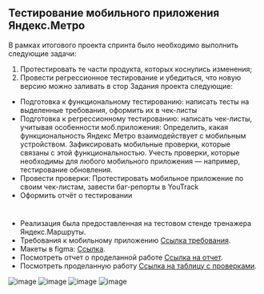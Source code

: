 ## Тестирование мобильного приложения Яндекс.Метро
В рамках итогового проекта спринта было необходимо выполнить следующие задачи:
1. Протестировать те части продукта, которых коснулись изменения;
2. Провести регрессионное тестирование и убедиться, что новую версию можно заливать в стор
Задания проекта следующие:
- Подготовка к функциональному тестированию: написать тесты на выделенные требования, оформить их в чек-листы
- Подготовка к регрессионному тестированию: написать чек-листы, учитывая особенности моб.приложения: Определить, какая функциональность Яндекс Метро взаимодействует с мобильным устройством. Зафиксировать мобильные проверки, которые связаны с этой функциональностью. Учесть проверки, которые необходимы для любого мобильного приложения — например, тестирование обновления.
- Провести проверки: Протестировать мобильное приложение по своим чек-листам, завести баг-репорты в YouTrack
- Оформить отчёт о тестировании
#
- Реализация была предоставленная на тестовом стенде тренажера Яндекс.Маршруты.
- Требования к мобильному приложению [Ссылка требования](https://code.s3.yandex.net/qa/files/Yandex_metro.pdf).
- Макеты в figma: [Ссылка](https://www.figma.com/file/RzH5SqcLWrIPnQQW2fmitu/Metro-Dev?node-id=0%3A1).
- Посмотреть отчет о проделанной работе [Ссылка на отчет](https://docs.google.com/document/d/1yYR2m-wNQ7vrBRuWB5mS2OXsa_yC90MWK7c-jwyYNdA/edit).
- Посмотреть проделанную работу [Ссылка на таблицу с проверками](https://docs.google.com/spreadsheets/d/1k8d8pdE4qYCvzzuUvIYpqJn4y7kR2FDsxTA18kuAgKM/edit?gid=899462569#gid=899462569).

![image](https://github.com/user-attachments/assets/942430d7-7e3e-49c1-b121-cb6601760124)
![image](https://github.com/user-attachments/assets/855535d1-24de-48c0-b125-06a70c66cb34)
![image](https://github.com/user-attachments/assets/7b2c45cb-1ebc-4b67-bec2-9256e9a4d3f7)
![image](https://github.com/user-attachments/assets/e99f115f-e80d-4d9c-ac23-e52b99c93e3f)

